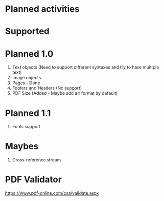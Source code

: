 # Planned activities

# Supported

# Planned 1.0
1. Text objects (Need to support different syntaxes and try to have multiple text)
2. Image objects 
3. Pages - Done
4. Footers and Headers (No support)
5. PDF Size (Added - Maybe add a4 format by default)

# Planned 1.1
1. Fonts support

# Maybes
1. Cross-reference stream 

# PDF Validator
https://www.pdf-online.com/osa/validate.aspx 